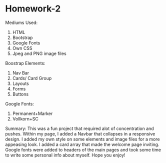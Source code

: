 # Homework-2
Mediums Used:
1) HTML
2) Bootstrap
3) Google Fonts
4) Own CSS
5) Jpeg and PNG image files

Boostrap Elements: 
1) Nav Bar
2) Cards/ Card Group
3) Layouts
4) Forms
5) Buttons

Google Fonts:
1) Permanent+Marker
2) Vollkorn+SC 

Summary: This was a fun project that required alot of concentration and pushes. Within my page, I added a Navbar that collapses in a responsive design. I added my own style on some elements and image files for a more appeasing look. I added a card array that made the welcome page inviting. Google fonts were added to headers of the main pages and took some time to write some personal info about myself. Hope you enjoy!
